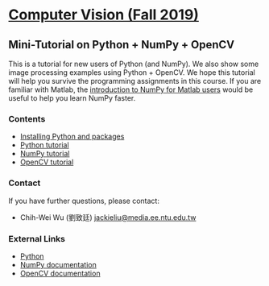 # [Computer Vision (Fall 2019)](http://media.ee.ntu.edu.tw/courses/cv/19F/)

## Mini-Tutorial on Python + NumPy + OpenCV

This is a tutorial for new users of Python (and NumPy).
We also show some image processing examples using Python + OpenCV.
We hope this tutorial will help you survive the programming assignments in this course.
If you are familiar with Matlab, the [introduction to NumPy for Matlab users](https://docs.scipy.org/doc/numpy/user/numpy-for-matlab-users.html) would be useful to help you learn NumPy faster.

### Contents

* [Installing Python and packages](https://github.com/mediaic/CV_Course_Tutorial/blob/master/Python%20Intro%20%26%20Install.pdf)
* [Python tutorial](https://github.com/mediaic/CV_Course_Tutorial/blob/master/python_tutorial.ipynb)
* [NumPy tutorial](https://github.com/mediaic/CV_Course_Tutorial/blob/master/numpy_tutorial.ipynb)
* [OpenCV tutorial](https://github.com/mediaic/CV_Course_Tutorial/tree/master/OpenCV)

### Contact

If you have further questions, please contact:
* Chih-Wei Wu (劉致廷) jackieliu@media.ee.ntu.edu.tw

### External Links

* [Python](https://www.python.org/downloads/)
* [NumPy documentation](https://docs.scipy.org/doc/numpy/index.html)
* [OpenCV documentation](https://docs.opencv.org/)
